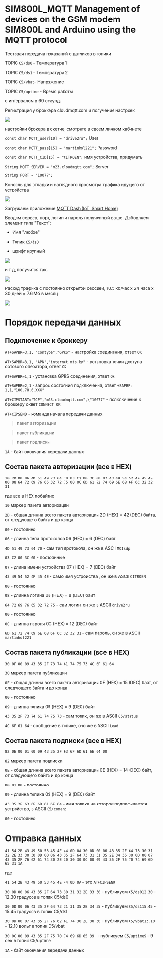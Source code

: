 # SIM800L_MQTT Management of devices on the GSM modem SIM800L and Arduino using the MQTT protocol

Тестовая передача показаний с датчиков в топики

TOPIC `C5/ds0` - Температура 1

TOPIC `C5/ds1` - Температура 2

TOPIC `C5/vbat`- Напряжение

TOPIC `C5/uptime` - Время работы

с интервалом в 60 секунд.

Регистрация у броккера cloudmqtt.com и получение настроек

![](https://github.com/martinhol221/SIM800L_MQTT/blob/master/other/mqtt-3.jpg)

настройки брокера в скетче, смотрите в своем личном кабинете

`const char MQTT_user[10] = "drive2ru";`      User

`const char MQTT_pass[15] = "martinhol221";`  Password   

`const char MQTT_CID[15] = "CITROEN";`        имя устройства, придумать

`String MQTT_SERVER = "m23.cloudmqtt.com";`  Server

`String PORT = "10077";`                  

Консоль для отладки и наглядного просмотра трафика идущего от устройства

![](https://github.com/martinhol221/SIM800L_MQTT/blob/master/other/mqtt-4.jpg)

Загружаем приложение [MQTT Dash (IoT, Smart Home)](https://play.google.com/store/apps/details?id=net.routix.mqttdash&hl=ru)

Вводим сервер, порт, логин и пароль полученный выше. Добовляем элемент типа "Текст":

*  Имя "любое"

* Топик `C5/ds0`

* шрифт крупный

![](https://github.com/martinhol221/SIM800L_MQTT/blob/master/other/mqtt-6.jpg)

и т д, получится так.

![](https://github.com/martinhol221/SIM800L_MQTT/blob/master/other/mqtt-5.jpg)

Расход трафика с постоянно открытой сессией, 10.5 кб/час х 24 часа х 30 дней = 7.6 Мб в месяц  

![](https://github.com/martinhol221/SIM800L_MQTT/blob/master/other/mqtttrafic.JPG)


# Порядок передачи данных


## Подключение к броккеру

`AT+SAPBR=3,1, "Contype","GPRS"` - настройка соединения, ответ `OK`

`AT+SAPBR=3,1, "APN","internet.mts.by"` - установка точки доступа сотового оператора, ответ `OK` 

`AT+SAPBR=1,1` - установка GPRS соединения, ответ `OK` 

`AT+SAPBR=2,1` - запрос состояния подключения, ответ `+SAPBR: 1,1,"100.78.6.XXX"`

`AT+CIPSTART="TCP","m23.cloudmqtt.com",\"10077"` - полключение к броккеру оквет `CONNECT OK`

`AT+CIPSEND` - команда начала передачи данных 

> пакет авторизации

> пакет публикации

> пакет подписки

`1A` - байт окончания передачи данных

## Состав пакета авторизации (все в HEX) 

`10 2D 00 06 4D 51 49 73 64 70 03 C2 00 3C 00 07 43 49 54 52 4F 45 4E 00 08 64 72 69 76 65 32 72 75 00 0C 6D 61 72 74 69 6E 68 6F 6C 32 32 31 `

где все в HEX побайтно

`10` маркер пакета авторизации

`2D` - общая длинна всего пакета авторизации 2D (HEX)  = 42 (DEC) байта, от следующего байта и до конца

`00` - постоянно

`06` - длинна типа протоколоа 06 (HEX)  = 6 (DEC) байт

`4D 51 49 73 64 70` - сам тип протокола, он же в ASCII  `MQIsdp`

`03 C2 00 3C 00` - постоянные

`07` - длина имени устройства 07 (HEX)  = 7 (DEC) байт

`43 49 54 52 4F 45 4E` - само имя устройства , он же в ASCII  `CITROEN`

`00` - постоянно

`08` - длинна логина 08 (HEX)  = 8 (DEC) байт

`64 72 69 76 65 32 72 75` - сам логин, он же в ASCII  `drive2ru`

`00` - постоянно 

`0C` - длинна пароля 0C (HEX)  = 12 (DEC) байт

`6D 61 72 74 69 6E 68 6F 6C 32 32 31`  - сам пароль, он же в ASCII  `martinhol221`

## Состав пакета публикации (все в HEX) 

`30 0F 00 09 43 35 2F 73 74 61 74 75 73 4C 6F 61 64 `

`30` маркер пакета публикации

`0F` - общая длинна всего пакета авторизации 0F (HEX)  = 15 (DEC) байт, от следующего байта и до конца

`00` - постоянно

`09` - длинна топика 09 (HEX)  = 9 (DEC) байт

`43 35 2F 73 74 61 74 75 73` - сам топик, он же в ASCII  `C5/status`

`4C 6F 61 64` - сообщение в топике, оно же в ASCII  `Load`

## Состав пакета подписки (все в HEX) 

`82 0E 00 01 00 09 43 35 2F 63 6F 6D 61 6E 64 00 `

`82` маркер пакета подписки

`0E` - общая длинна всего пакета авторизации 0E (HEX)  = 14 (DEC) байт, от следующего байта и до конца

`00 01 00` - постоянно

`09` - длинна топика 09 (HEX)  = 9 (DEC) байт

`43 35 2F 63 6F 6D 61 6E 64` - имя топика на которое подписывается устройство, в ASCII  `C5/comand`

`00` - постоянно


# Отправка данных

`41 54 2B 43 49 50 53 45 4E 44 0D 0A 30 0D 00 06 43 35 2F 64 73 30 31 32 2E 33 30 30 0D 00 06 43 35 2F 64 73 31 31 35 2E 34 35 30 0D 00 07 43 35 2F 76 62 61 74 30 2E 30 30 30 0C 00 09 43 35 2F 75 70 74 69 6D 65 31 1A`

где

`41 54 2B 43 49 50 53 45 4E 44 0D 0A` - это `AT+CIPSEND`

`30 0D 00 06 43 35 2F 64 73 30 31 32 2E 33 30` - публикуем  `C5/ds012.30` - 12.30 градусов в топик C5/ds0

`30 0D 00 06 43 35 2F 64 73 31 31 35 2E 34 35` - публикуем  `C5/ds115.45` - 15.45 градусов в топик C5/ds1

`30 0D 00 07 43 35 2F 76 62 61 74 30 2E 30 30` - публикуем  `C5/vbat12.10` - 12.10 вольт в топик C5/vbat

`30 0C 00 09 43 35 2F 75 70 74 69 6D 65 39 ` - публикуем  `C5/uptime9` - 9 сек в топик C5/uptime

`1A` - байт окончания передачи данных
